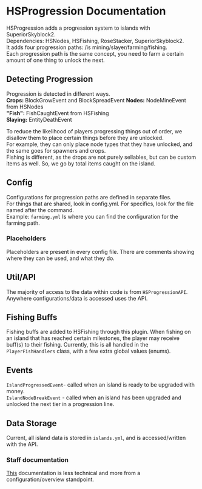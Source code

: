 # HSProgression Documentation

HSProgression adds a progression system to islands with SuperiorSkyblock2.  
Dependencies: HSNodes, HSFishing, RoseStacker, SuperiorSkyblock2.  
It adds four progression paths: /is mining/slayer/farming/fishing.  
Each progression path is the same concept, you need to farm a certain amount of one thing to unlock the next.

## Detecting Progression
Progression is detected in different ways.  
**Crops:** BlockGrowEvent and BlockSpreadEvent
**Nodes:** NodeMineEvent from HSNodes  
**"Fish":** FishCaughtEvent from HSFishing  
**Slaying:** EntityDeathEvent  
  
To reduce the likelihood of players progressing things out of order, we disallow them to place certain things before they are unlocked.  
For example, they can only place node types that they have unlocked, and the same goes for spawners and crops.  
Fishing is different, as the drops are not purely sellables, but can be custom items as well. So, we go by total items caught on the island.

## Config

Configurations for progression paths are defined in separate files.  
For things that are shared, look in config.yml. For specifics, look for the file named after the command.  
Example: `farming.yml` Is where you can find the configuration for the farming path.  
  
### Placeholders
Placeholders are present in every config file. There are comments showing where they can be used, and what they do.

## Util/API

The majority of access to the data within code is from `HSProgressionAPI`.
Anywhere configurations/data is accessed uses the API.

## Fishing Buffs
Fishing buffs are added to HSFishing through this plugin. When fishing on an island that has reached certain milestones, the player may receive buff(s) to their fishing.
Currently, this is all handled in the `PlayerFishHandlers` class, with a few extra global values (enums).

## Events

`IslandProgressedEvent`- called when an island is ready to be upgraded with money.  
`IslandNodeBreakEvent` - called when an island has been upgraded and unlocked the next tier in a progression line.  

## Data Storage

Current, all island data is stored in `islands.yml`, and is accessed/written with the API.

### Staff documentation
[This](https://docs.google.com/document/d/11qbgXMpqp4EFc7B_-gSXF8uJapG3yHoju-it_ez6UZk/edit?usp=sharing) documentation is less technical and more from a configuration/overview standpoint.